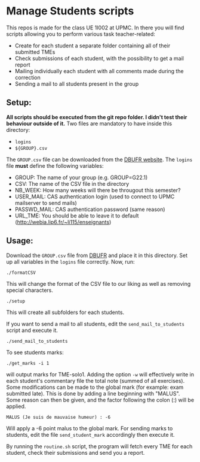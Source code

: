 Manage Students scripts
=======================

This repos is made for the class UE 1I002 at UPMC. In there you will find scripts allowing you to perform various task teacher-related:
* Create for each student a separate folder containing all of their submitted TMEs
* Check submissions of each student, with the possibility to get a mail report
* Mailing individually each student with all comments made during the correction
* Sending a mail to all students present in the group

Setup:
------

__All scripts should be executed from the git repo folder. I didn't test their behaviour outside of it.__
Two files are mandatory to have inside this directory:
- `logins`
- `${GROUP}.csv`

The `GROUP.csv` file can be downloaded from the [DBUFR website][1]. The `logins` file __must__ define the following variables:
- GROUP: The name of your group (e.g. GROUP=G22.1)
- CSV: The name of the CSV file in the directory
- NB_WEEK: How many weeks will there be througout this semester?
- USER_MAIL: CAS authentication login (used to connect to UPMC mailserver to send mails)
- PASSWD_MAIL: CAS authentication password (same reason)
- URL_TME: You should be able to leave it to default (http://webia.lip6.fr/~li115/enseignants)

Usage:
------

Download the `GROUP.csv` file from [DBUFR][1] and place it in this directory. Set up all variables in the `logins` file correctly. Now, run:

    ./formatCSV
This will change the format of the CSV file to our liking as well as removing special characters.

    ./setup
This will create all subfolders for each students.

If you want to send a mail to all students, edit the `send_mail_to_students` script and execute it.

    ./send_mail_to_students

To see students marks:

    ./get_marks -i 1
will output marks for TME-solo1. Adding the option `-w` will effectively write in each student's commentary file the total note (summed of all exercises).
Some modifications can be made to the global mark (for example: exam submitted late). This is done by adding a line beginning with "MALUS". Some reason can then be given, and the factor following the colon (:) will be applied.

    MALUS (Je suis de mauvaise humeur) : -6
Will apply a -6 point malus to the global mark.
For sending marks to students, edit the file `send_student_mark` accordingly then execute it.

By running the `routine.sh` script, the program will fetch every TME for each student, check their submissions and send you a report.

[1]: https://www-dbufr.ufr-info-p6.jussieu.fr/lmd/2004/dbufr2/auths/
